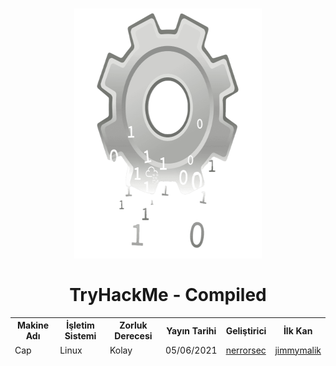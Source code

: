 <h1 align="center">
  <img width="300" height="400" src="images/0.png" alt="Compiled"></a>
  <br><br>TryHackMe - Compiled
</h1>

<table align="center">
    <thead>
        <tr>
            <th>Makine Adı</th>
            <th>İşletim Sistemi</th>
            <th>Zorluk Derecesi</th>
            <th>Yayın Tarihi</th>
            <th>Geliştirici</th>
            <th>İlk Kan</th>
        </tr>
        <tr>
            <td>Cap</td>
            <td>Linux</td>
            <td>Kolay</td>
            <td>05/06/2021</td>
            <td><a href="[https://app.hackthebox.com/users/52045](https://tryhackme.com/r/p/nerrorsec)">nerrorsec</a></td>
            <td><a href="[https://app.hackthebox.com/users/139466](https://tryhackme.com/r/p/jimmymalik)">jimmymalik</a></td>
        </tr>
    </thead>
</table><br>

